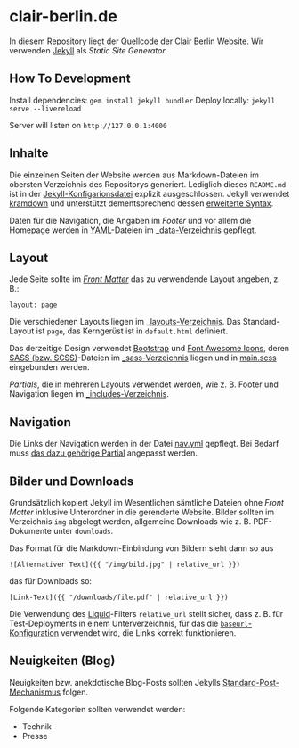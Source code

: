 # clair-berlin.de

In diesem Repository liegt der Quellcode der Clair Berlin Website. Wir
verwenden [Jekyll](https://jekyllrb.com/) als _Static Site Generator_.

## How To Development

Install dependencies: `gem install jekyll bundler`
Deploy locally: `jekyll serve --livereload`

Server will listen on `http://127.0.0.1:4000`

## Inhalte

Die einzelnen Seiten der Website werden aus Markdown-Dateien im obersten
Verzeichnis des Repositorys generiert. Lediglich dieses `README.md` ist in der
[Jekyll-Konfigarionsdatei](_config.yml) explizit ausgeschlossen. Jekyll
verwendet [kramdown](https://kramdown.gettalong.org/) und unterstützt
dementsprechend dessen [erweiterte
Syntax](https://kramdown.gettalong.org/syntax.html).

Daten für die Navigation, die Angaben im _Footer_ und vor allem die Homepage
werden in [YAML](https://yaml.org/)-Dateien im [\_data-Verzeichnis](_data/)
gepflegt.

## Layout

Jede Seite sollte im [_Front Matter_](https://jekyllrb.com/docs/front-matter/)
das zu verwendende Layout angeben, z. B.:

```
layout: page
```

Die verschiedenen Layouts liegen im [\_layouts-Verzeichnis](_layouts/). Das
Standard-Layout ist `page`, das Kerngerüst ist in `default.html` definiert.

Das derzeitige Design verwendet [Bootstrap](https://getbootstrap.com/) und
[Font Awesome Icons](https://fontawesome.com/icons/), deren [SASS (bzw.
SCSS)](https://sass-lang.com/)-Dateien im [\_sass-Verzeichnis](_sass) liegen
und in [main.scss](css/main.scss) eingebunden werden.

_Partials_, die in mehreren Layouts verwendet werden, wie z. B. Footer und
Navigation liegen im [\_includes-Verzeichnis](_includes).

## Navigation

Die Links der Navigation werden in der Datei [nav.yml](_data/nav.yml) gepflegt.
Bei Bedarf muss [das dazu gehörige Partial](_includes/nav.html) angepasst
werden.

## Bilder und Downloads

Grundsätzlich kopiert Jekyll im Wesentlichen sämtliche Dateien ohne _Front
Matter_ inklusive Unterordner in die gerenderte Website. Bilder sollten im
Verzeichnis `img` abgelegt werden, allgemeine Downloads wie z. B. PDF-Dokumente
unter `downloads`.

Das Format für die Markdown-Einbindung von Bildern sieht dann so aus

```
![Alternativer Text]({{ "/img/bild.jpg" | relative_url }})
```

das für Downloads so:

```
[Link-Text]({{ "/downloads/file.pdf" | relative_url }})
```

Die Verwendung des [Liquid](https://jekyllrb.com/docs/liquid/)-Filters
`relative_url` stellt sicher, dass z. B. für Test-Deployments in einem
Unterverzeichnis, für das die
[`baseurl`-Konfiguration](https://jekyllrb.com/docs/configuration/options/)
verwendet wird, die Links korrekt funktionieren.

## Neuigkeiten (Blog)

Neuigkeiten bzw. anekdotische Blog-Posts sollten Jekylls
[Standard-Post-Mechanismus](https://jekyllrb.com/docs/posts/) folgen.

Folgende Kategorien sollten verwendet werden:

* Technik
* Presse
